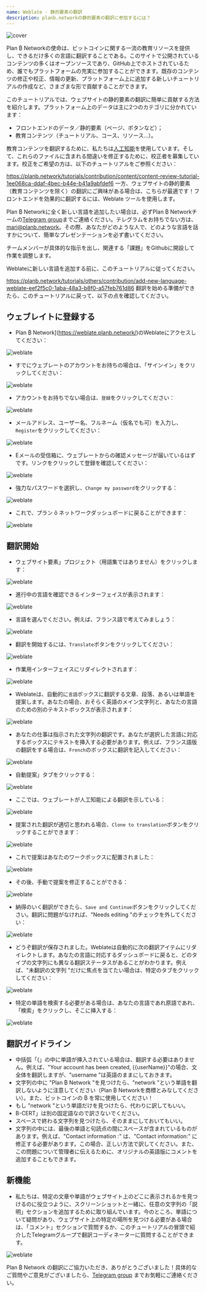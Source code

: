 ```yaml
---
name: Weblate - 静的要素の翻訳
description: planb.networkの静的要素の翻訳に参加するには？
---
```

![cover](assets/cover.webp)

Plan ₿ Networkの使命は、ビットコインに関する一流の教育リソースを提供し、できるだけ多くの言語に翻訳することである。このサイトで公開されているコンテンツの多くはオープンソースであり、GitHub上でホストされているため、誰でもプラットフォームの充実に参加することができます。既存のコンテンツの修正や校正、情報の更新、プラットフォーム上に追加する新しいチュートリアルの作成など、さまざまな形で貢献することができます。

このチュートリアルでは、ウェブサイトの静的要素の翻訳に簡単に貢献する方法を紹介します。プラットフォーム上のデータは主に2つのカテゴリに分かれています：


- フロントエンドのデータ／静的要素（ページ、ボタンなど）；
- 教育コンテンツ（チュートリアル、コース、リソース...）。

教育コンテンツを翻訳するために、私たちは[人工知能](https://github.com/Asi0Flammeus/LLM-Translator)を使用しています。そして、これらのファイルに含まれる間違いを修正するために、校正者を募集しています。校正をご希望の方は、以下のチュートリアルをご参照ください：

https://planb.network/tutorials/contribution/content/content-review-tutorial-1ee068ca-ddaf-4bec-b44e-b41a9abfdef6
一方、ウェブサイトの静的要素（教育コンテンツを除く）の翻訳にご興味がある場合は、こちらが最適です！フロントエンドを効果的に翻訳するには、Weblate ツールを使用します。

Plan ₿ Networkに全く新しい言語を追加したい場合は、必ずPlan ₿ Networkチームの[Telegram group](https://t.me/PlanBNetwork_ContentBuilder)までご連絡ください。テレグラムをお持ちでない方は、mari@planb.network。その際、あなたがどのような人で、どのような言語を話すかについて、簡単なプレゼンテーションを必ず書いてください。

チームメンバーが具体的な指示を出し、関連する「課題」をGithubに開設して作業を調整します。

Weblateに新しい言語を追加する前に、このチュートリアルに従ってください。

https://planb.network/tutorials/others/contribution/add-new-language-weblate-eef2f5c0-1aba-48a3-b8f0-a57feb761d86
翻訳を始める準備ができたら、このチュートリアルに戻って、以下の点を確認してください。

## ウェブレイトに登録する


- Plan ₿ Network](https://weblate.planb.network/)のWeblateにアクセスしてください：

![weblate](assets/01.webp)


- すでにウェブレートのアカウントをお持ちの場合は、「サインイン」をクリックしてください：

![weblate](assets/02.webp)


- アカウントをお持ちでない場合は、`登録`をクリックしてください：

![weblate](assets/03.webp)


- メールアドレス、ユーザー名、フルネーム（仮名でも可）を入力し、`Register`をクリックしてください：

![weblate](assets/04.webp)


- Eメールの受信箱に、ウェブレートからの確認メッセージが届いているはずです。リンクをクリックして登録を確認してください：

![weblate](assets/05.webp)


- 強力なパスワードを選択し、`Change my password`をクリックする：

![weblate](assets/06.webp)


- これで、プラン ȏ ネットワークダッシュボードに戻ることができます：

![weblate](assets/07.webp)

## 翻訳開始


- ウェブサイト要素」プロジェクト（用語集ではありません）をクリックします：

![weblate](assets/08.webp)


- 進行中の言語を確認できるインターフェイスが表示されます：

![weblate](assets/09.webp)


- 言語を選んでください。例えば、フランス語で考えてみましょう：

![weblate](assets/10.webp)


- 翻訳を開始するには、`Translate`ボタンをクリックしてください：

![weblate](assets/11.webp)


- 作業用インターフェイスにリダイレクトされます：

![weblate](assets/12.webp)


- Weblateは、自動的に`言語`ボックスに翻訳する文章、段落、あるいは単語を提案します。あなたの場合、おそらく英語のメイン文字列と、あなたの言語のための別のテキストボックスが表示されます：

![weblate](assets/13.webp)


- あなたの仕事は指示された文字列の翻訳です。あなたが選択した言語に対応するボックスにテキストを挿入する必要があります。例えば、フランス語版の翻訳をする場合は、`French`のボックスに翻訳を記入してください：

![weblate](assets/14.webp)


- 自動提案」タブをクリックする：

![weblate](assets/15.webp)


- ここでは、ウェブレートが人工知能による翻訳を示している：

![weblate](assets/16.webp)


- 提案された翻訳が適切と思われる場合、`Clone to translation`ボタンをクリックすることができます：

![weblate](assets/17.webp)


- これで提案はあなたのワークボックスに配置されました：

![weblate](assets/18.webp)


- その後、手動で提案を修正することができる：

![weblate](assets/19.webp)


- 納得のいく翻訳ができたら、`Save and Continue`ボタンをクリックしてください。翻訳に問題がなければ、"Needs editing "のチェックを外してください：

![weblate](assets/20.webp)


- どうぞ翻訳が保存されました。Weblateは自動的に次の翻訳アイテムにリダイレクトします。あなたの言語に対応するダッシュボードに戻ると、どのタイプの文字列にも異なる翻訳ステータスがあることがわかります。例えば、"未翻訳の文字列 "だけに焦点を当てたい場合は、特定のタブをクリックしてください：

![weblate](assets/21.webp)


- 特定の単語を検索する必要がある場合は、あなたの言語であれ原語であれ、「検索」をクリックし、そこに挿入する：

![weblate](assets/22.webp)

## 翻訳ガイドライン


- 中括弧「{」の中に単語が挿入されている場合は、翻訳する必要はありません。例えば、"Your account has been created, {{userName}}"の場合、文全体を翻訳しますが、"username "は英語のままにしておきます。
- 文字列の中に "Plan ₿ Network "を見つけたら、"network "という単語を翻訳しないように注意してください（Plan ₿ Networkを商標とみなしてください）。また、ビットコインの ₿ を常に使用してください！
- もし "network "という単語だけを見つけたら、代わりに訳してもいい。
- B-CERT」は別の固定語なので訳さないでください。
- スペースで終わる文字列を見つけたら、そのままにしておいてもいい。
- 文字列の中には、最後の単語と句読点の間にスペースが含まれているものがあります。例えば、"Contact information :" は、"Contact information:" に修正する必要があります。この場合、正しい方法で訳してください。また、この問題について管理者に伝えるために、オリジナルの英語版にコメントを追加することもできます。

## 新機能


- 私たちは、特定の文章や単語がウェブサイト上のどこに表示されるかを見つけるのに役立つように、スクリーンショットと一緒に、任意の文字列の「説明」セクションを追加するために取り組んでいます。今のところ、単語について疑問があり、ウェブサイト上の特定の場所を見つける必要がある場合は、「コメント」セクションで質問するか、このチュートリアルの冒頭で紹介したTelegramグループで翻訳コーディネーターに質問することができます。

![weblate](assets/23.webp)

Plan ₿ Network の翻訳にご協力いただき、ありがとうございました！具体的なご質問やご意見がございましたら、[Telegram group](https://t.me/PlanBNetwork_ContentBuilder) までお気軽にご連絡ください。
